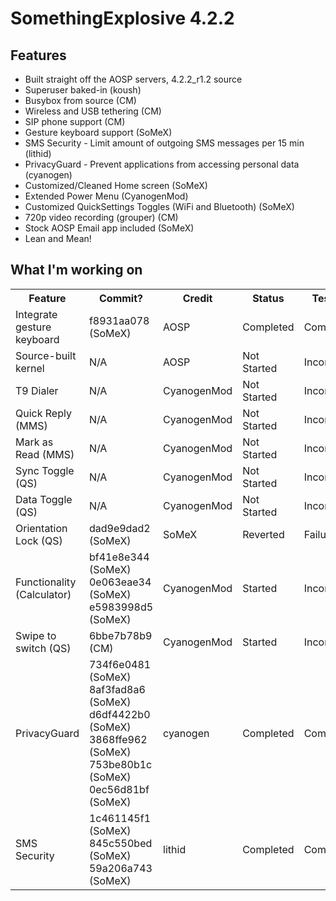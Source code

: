 SomethingExplosive 4.2.2
========================

Features
--------
* Built straight off the AOSP servers, 4.2.2_r1.2 source
* Superuser baked-in (koush)
* Busybox from source (CM)
* Wireless and USB tethering (CM)
* SIP phone support (CM)
* Gesture keyboard support (SoMeX)
* SMS Security - Limit amount of outgoing SMS messages per 15 min (lithid)
* PrivacyGuard - Prevent applications from accessing personal data (cyanogen)
* Customized/Cleaned Home screen (SoMeX)
* Extended Power Menu (CyanogenMod)
* Customized QuickSettings Toggles (WiFi and Bluetooth) (SoMeX)
* 720p video recording (grouper) (CM)
* Stock AOSP Email app included (SoMeX)
* Lean and Mean!

What I'm working on
-------------------
<table>
  <tr>
    <th>Feature</th><th>Commit?</th><th>Credit</th><th>Status</th><th>Testing</td>
  </tr>
  <tr>
    <td>Integrate gesture keyboard</td><td>f8931aa078 (SoMeX)</td><td>AOSP</td><td>Completed</td><td>Completed</td>
  </tr>
  <tr>
    <td>Source-built kernel</td><td>N/A</td><td>AOSP</td><td>Not Started</td><td>Incomplete</td>
  </tr>
  <tr>
    <td>T9 Dialer</td><td>N/A</td><td>CyanogenMod</td><td>Not Started</td><td>Incomplete</td>
  </tr>
  <tr>
    <td>Quick Reply (MMS)</td><td>N/A</td><td>CyanogenMod</td><td>Not Started</td><td>Incomplete</td>
  </tr>
  <tr>
    <td>Mark as Read (MMS)</td><td>N/A</td><td>CyanogenMod</td><td>Not Started</td><td>Incomplete</td>
  </tr>
  <tr>
    <td>Sync Toggle (QS)</td><td>N/A</td><td>CyanogenMod</td><td>Not Started</td><td>Incomplete</td>
  </td>
  <tr>
    <td>Data Toggle (QS)</td><td>N/A</td><td>CyanogenMod</td><td>Not Started</td><td>Incomplete</td>
  </tr>
  <tr>
    <td>Orientation Lock (QS)</td><td>dad9e9dad2 (SoMeX)</td><td>SoMeX</td><td>Reverted</td><td>Failure</td>
  </tr>
  <tr>
    <td>Functionality (Calculator)</td><td>bf41e8e344 (SoMeX)<br>0e063eae34 (SoMeX)<br>e5983998d5 (SoMeX)</td><td>CyanogenMod</td><td>Started</td><td>Incomplete</td>
  </tr>
  <tr>
    <td>Swipe to switch (QS)</td><td>6bbe7b78b9 (CM)</td><td>CyanogenMod</td><td>Started</td><td>Incomplete</td>
  </tr>
  <tr>
    <td>PrivacyGuard</td><td>734f6e0481 (SoMeX)<br>8af3fad8a6 (SoMeX)<br>d6df4422b0 (SoMeX)<br>3868ffe962 (SoMeX)<br>753be80b1c (SoMeX)<br>0ec56d81bf (SoMeX)</td><td>cyanogen</td><td>Completed</td><td>Completed</td>
  </tr>
  <tr>
    <td>SMS Security</td><td>1c461145f1 (SoMeX)<br>845c550bed (SoMeX)<br>59a206a743 (SoMeX)</td><td>lithid</td><td>Completed</td><td>Completed</td>
  </tr>

</table>
